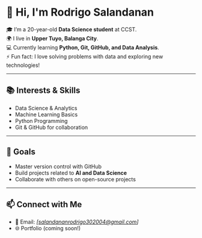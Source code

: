 # 👋 Hi, I'm Rodrigo Salandanan  

🎓 I’m a 20-year-old **Data Science student** at CCST.  
🌍 I live in **Upper Tuyo, Balanga City**.  
💻 Currently learning **Python, Git, GitHub, and Data Analysis**.  
⚡ Fun fact: I love solving problems with data and exploring new technologies!  

---

## 📚 Interests & Skills
- Data Science & Analytics  
- Machine Learning Basics  
- Python Programming  
- Git & GitHub for collaboration  

---

## 🌱 Goals
- Master version control with GitHub  
- Build projects related to **AI and Data Science**  
- Collaborate with others on open-source projects  

---

## 📫 Connect with Me
- 📧 Email: *[salandananrodrigo302004@gmail.com]*  
- 🌐 Portfolio (coming soon!)
